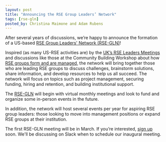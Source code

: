 ```yaml
---
layout: post
title: "Announcing the RSE Group Leaders’ Network"
tags: [rse-gln]
posted_by: Christina Maimone and Adam Rubens
---
```


After several years of discussions, we’re happy to announce the formation of a US-based [RSE Group Leaders' Network (RSE-GLN)](/wg/rse-gln)!

Inspired (as many US-RSE activities are) by the [UK’s RSE Leaders Meetings](https://society-rse.org/community/rse-leaders-meetings/) and discussions like those at the Community Building Workshop about how [RSE groups form and are managed](/2022-06-04-info-interview-form-rse-group/), the network will bring together those who are leading RSE groups to discuss challenges, brainstorm solutions, share information, and develop resources to help us all succeed.  The network will focus on topics such as project management, securing funding, hiring and retention, and building institutional support.  

The [RSE-GLN](/wg/rse-gln) will begin with virtual monthly meetings and look to fund and organize some in-person events in the future.

In addition, the network will host several events per year for aspiring RSE group leaders: those looking to move into management positions or expand RSE groups at their institution.  

The first RSE-GLN meeting will be in March. If you’re interested, [sign up](/wg/rse-gln) soon.  We'll be discussing on Slack when to schedule our inaugural meeting.  








